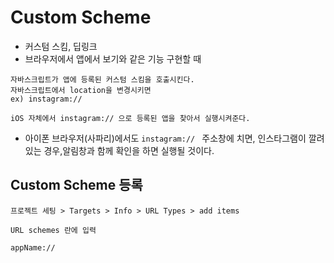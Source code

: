 Custom Scheme
=============

- 커스텀 스킴, 딥링크
- 브라우저에서 앱에서 보기와 같은 기능 구현할 때 

```
자바스크립트가 앱에 등록된 커스텀 스킴을 호출시킨다.
자바스크립트에서 location을 변경시키면
ex) instagram://

iOS 자체에서 instagram:// 으로 등록된 앱을 찾아서 실행시켜준다.
```
- 아이폰 브라우저(사파리)에서도 ```instagram:// ``` 주소창에 치면, 인스타그램이 깔려있는 경우,알림창과 함께 확인을 하면 실행될 것이다.


Custom Scheme 등록 
-----------------
```프로젝트 세팅 > Targets > Info > URL Types > add items ```

```URL schemes 란에 입력 ```

```appName://```
